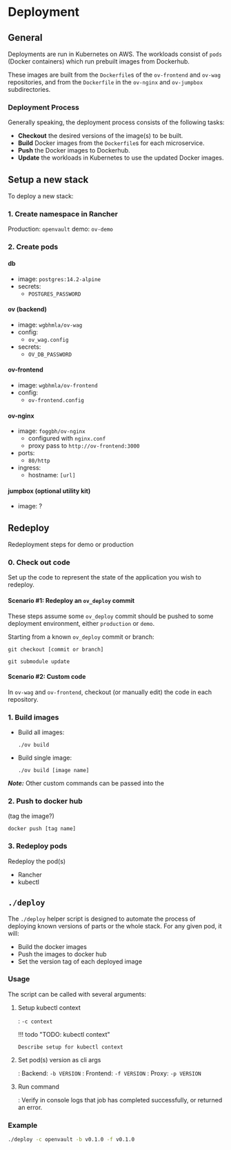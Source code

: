 # Deployment

## General

Deployments are run in Kubernetes on AWS. The workloads consist of `pods` (Docker containers) which run prebuilt images from Dockerhub.

These images are built from the `Dockerfile`s of the `ov-frontend` and `ov-wag` repositories, and from the `Dockerfile` in the `ov-nginx` and `ov-jumpbox` subdirectories.

### Deployment Process

Generally speaking, the deployment process consists of the following tasks:

- **Checkout** the desired versions of the image(s) to be built.
- **Build** Docker images from the `Dockerfile`s for each microservice.
- **Push** the Docker images to Dockerhub.
- **Update** the workloads in Kubernetes to use the updated Docker images.

## Setup a new stack

To deploy a new stack:

### 1. Create namespace in Rancher

Production: `openvault`
demo: `ov-demo`

### 2. Create pods

#### db

- image: `postgres:14.2-alpine`
- secrets:
  - `POSTGRES_PASSWORD`

#### ov (backend)

- image: `wgbhmla/ov-wag`
- config:
  - `ov_wag.config`
- secrets:
  - `OV_DB_PASSWORD`

#### ov-frontend

- image: `wgbhmla/ov-frontend`
- config:
  - `ov-frontend.config`

#### ov-nginx

- image: `foggbh/ov-nginx`
  - configured with `nginx.conf`
  - proxy pass to `http://ov-frontend:3000`
- ports:
  - `80/http`
- ingress:
  - hostname: `[url]`

#### jumpbox (optional utility kit)

- image: ?

## Redeploy

Redeployment steps for demo or production

### 0. Check out code

Set up the code to represent the state of the application you wish to redeploy.

#### Scenario #1: Redeploy an `ov_deploy` commit

These steps assume some `ov_deploy` commit should be pushed to some deployment environment, either `production` or `demo`.

Starting from a known `ov_deploy` commit or branch:

`git checkout [commit or branch]`

`git submodule update`

#### Scenario #2: Custom code

In `ov-wag` and `ov-frontend`, checkout (or manually edit) the code in each repository.

### 1. Build images

- Build all images:

  `./ov build`

- Build single image:

  `./ov build [image name]`

**_Note:_** Other custom commands can be passed into the

### 2. Push to docker hub

(tag the image?)

`docker push [tag name]`

### 3. Redeploy pods

Redeploy the pod(s)

- Rancher
- kubectl

## `./deploy`

The `./deploy` helper script is designed to automate the process of deploying known versions of parts or the whole stack. For any given pod, it will:

- Build the docker images
- Push the images to docker hub
- Set the version tag of each deployed image

### Usage

The script can be called with several arguments:

1.  Setup kubectl context

    : `-c context`

    !!! todo "TODO: kubectl context"

        Describe setup for kubectl context

1.  Set pod(s) version as cli args

    : Backend: `-b VERSION`
    : Frontend: `-f VERSION`
    : Proxy: `-p VERSION`

1.  Run command

    : Verify in console logs that job has completed successfully, or returned an error.

### Example

```bash title="Deploy v0.1.0 of backend and frontend"
./deploy -c openvault -b v0.1.0 -f v0.1.0
```
